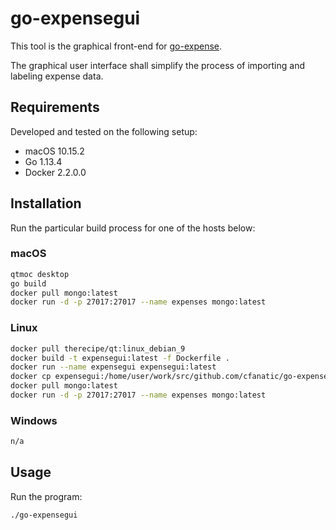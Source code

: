 # go-expensegui

This tool is the graphical front-end for [go-expense](https://github.com/cfanatic/go-expense).

The graphical user interface shall simplify the process of importing and labeling expense data.

## Requirements

Developed and tested on the following setup:

- macOS 10.15.2
- Go 1.13.4
- Docker 2.2.0.0

## Installation

Run the particular build process for one of the hosts below:

### macOS

```bash
qtmoc desktop
go build
docker pull mongo:latest
docker run -d -p 27017:27017 --name expenses mongo:latest
```

### Linux

```bash
docker pull therecipe/qt:linux_debian_9
docker build -t expensegui:latest -f Dockerfile .
docker run --name expensegui expensegui:latest
docker cp expensegui:/home/user/work/src/github.com/cfanatic/go-expensegui/deploy/linux/go-expensegui .
docker pull mongo:latest
docker run -d -p 27017:27017 --name expenses mongo:latest
```

### Windows

```bash
n/a
```

## Usage

Run the program:

```bash
./go-expensegui
```

